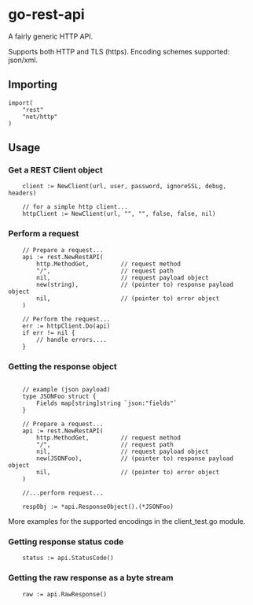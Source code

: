 # go-rest-api

A fairly generic HTTP API.

Supports both HTTP and TLS (https).
Encoding schemes supported: json/xml.


## Importing

```
import(
    "rest"
    "net/http"
)
```

## Usage

### Get a REST Client object

```
    client := NewClient(url, user, password, ignoreSSL, debug, headers) 

    // for a simple http client...
    httpClient := NewClient(url, "", "", false, false, nil)

```

### Perform a request

```
    // Prepare a request...
    api := rest.NewRestAPI(
        http.MethodGet,         // request method
        "/",                    // request path
        nil,                    // request payload object
        new(string),            // (pointer to) response payload object
        nil,                    // (pointer to) error object
    )

    // Perform the request...
    err := httpClient.Do(api)
    if err != nil {
        // handle errors....
    }
```

### Getting the response object

```

    // example (json payload)
    type JSONFoo struct {
	    Fields map[string]string `json:"fields"`
    }

    // Prepare a request...
    api := rest.NewRestAPI(
        http.MethodGet,         // request method
        "/",                    // request path
        nil,                    // request payload object
        new(JSONFoo),           // (pointer to) response payload object
        nil,                    // (pointer to) error object
    )

    //...perform request...

    respObj := *api.ResponseObject().(*JSONFoo)
```

More examples for the supported encodings in the client_test.go module.

### Getting response status code

```
    status := api.StatusCode()
```

### Getting the raw response as a byte stream

```
    raw := api.RawResponse()
```
